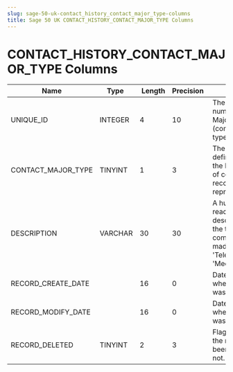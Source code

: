 ```yaml
---
slug: sage-50-uk-contact_history_contact_major_type-columns
title: Sage 50 UK CONTACT_HISTORY_CONTACT_MAJOR_TYPE Columns
---
```

# CONTACT_HISTORY_CONTACT_MAJOR_TYPE Columns

| Name | Type  |  Length | Precision  |  Notes  | Example |
| --- | --- | --- | --- | --- | --- |
| UNIQUE_ID | INTEGER | 4 | 10 | The unique number of this Major Contact (communication) type | 1 |
| CONTACT_MAJOR_TYPE | TINYINT | 1 | 3 | The system-defined value for the Major type of contact this record represents | 0 |
| DESCRIPTION | VARCHAR | 30 | 30 | A human-readable description of the type of communication made e.g. 'Telephone', 'Meeting' | Telephone |
| RECORD_CREATE_DATE |  | 16 | 0 | Date and time when the record was created. | 04/08/2017 14:18:53 |
| RECORD_MODIFY_DATE |  | 16 | 0 | Date and time when the record was modified. | 04/08/2017 14:18:53 |
| RECORD_DELETED | TINYINT | 2 | 3 | Flag denoting if the record has been deleted or not. | 0 |
